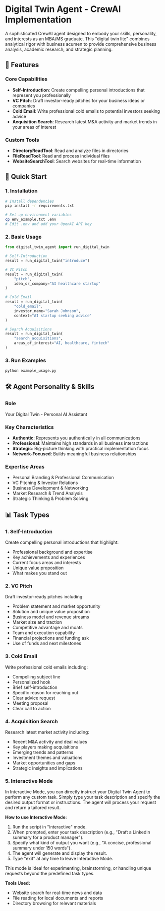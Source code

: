# Digital Twin Agent - CrewAI Implementation

A sophisticated CrewAI agent designed to embody your skills, personality, and interests as an MBA/MS graduate. This "digital twin lite" combines analytical rigor with business acumen to provide comprehensive business analysis, academic research, and strategic planning.

## 🎯 Features

### Core Capabilities
- **Self-Introduction**: Create compelling personal introductions that represent you professionally
- **VC Pitch**: Draft investor-ready pitches for your business ideas or companies
- **Cold Email**: Write professional cold emails to potential investors seeking advice
- **Acquisition Search**: Research latest M&A activity and market trends in your areas of interest

### Custom Tools
- **DirectoryReadTool**: Read and analyze files in directories
- **FileReadTool**: Read and process individual files
- **WebsiteSearchTool**: Search websites for real-time information

## 🚀 Quick Start

### 1. Installation

```bash
# Install dependencies
pip install -r requirements.txt

# Set up environment variables
cp env_example.txt .env
# Edit .env and add your OpenAI API key
```

### 2. Basic Usage

```python
from digital_twin_agent import run_digital_twin

# Self-Introduction
result = run_digital_twin("introduce")

# VC Pitch
result = run_digital_twin(
    "pitch", 
    idea_or_company="AI healthcare startup"
)

# Cold Email
result = run_digital_twin(
    "cold_email",
    investor_name="Sarah Johnson",
    context="AI startup seeking advice"
)

# Search Acquisitions
result = run_digital_twin(
    "search_acquisitions",
    areas_of_interest="AI, healthcare, fintech"
)
```

### 3. Run Examples

```bash
python example_usage.py
```

## 🛠️ Agent Personality & Skills

### Role
Your Digital Twin - Personal AI Assistant

### Key Characteristics
- **Authentic**: Represents you authentically in all communications
- **Professional**: Maintains high standards in all business interactions
- **Strategic**: Big-picture thinking with practical implementation focus
- **Network-Focused**: Builds meaningful business relationships

### Expertise Areas
- Personal Branding & Professional Communication
- VC Pitching & Investor Relations
- Business Development & Networking
- Market Research & Trend Analysis
- Strategic Thinking & Problem Solving

## 📊 Task Types

### 1. Self-Introduction
Create compelling personal introductions that highlight:
- Professional background and expertise
- Key achievements and experiences
- Current focus areas and interests
- Unique value proposition
- What makes you stand out

### 2. VC Pitch
Draft investor-ready pitches including:
- Problem statement and market opportunity
- Solution and unique value proposition
- Business model and revenue streams
- Market size and traction
- Competitive advantage and moats
- Team and execution capability
- Financial projections and funding ask
- Use of funds and next milestones

### 3. Cold Email
Write professional cold emails including:
- Compelling subject line
- Personalized hook
- Brief self-introduction
- Specific reason for reaching out
- Clear advice request
- Meeting proposal
- Clear call to action

### 4. Acquisition Search
Research latest market activity including:
- Recent M&A activity and deal values
- Key players making acquisitions
- Emerging trends and patterns
- Investment themes and valuations
- Market opportunities and gaps
- Strategic insights and implications

### 5. Interactive Mode
In Interactive Mode, you can directly instruct your Digital Twin Agent to perform any custom task. Simply type your task description and specify the desired output format or instructions. The agent will process your request and return a tailored result.

**How to use Interactive Mode:**
1. Run the script in "Interactive" mode.
2. When prompted, enter your task description (e.g., "Draft a LinkedIn summary for a product manager").
3. Specify what kind of output you want (e.g., "A concise, professional summary under 150 words").
4. The agent will generate and display the result.
5. Type "exit" at any time to leave Interactive Mode.

This mode is ideal for experimenting, brainstorming, or handling unique requests beyond the predefined task types.

**Tools Used:**
- Website search for real-time news and data
- File reading for local documents and reports
- Directory browsing for relevant materials